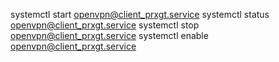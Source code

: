 systemctl start openvpn@client_prxgt.service
systemctl status openvpn@client_prxgt.service
systemctl stop openvpn@client_prxgt.service
systemctl enable openvpn@client_prxgt.service
